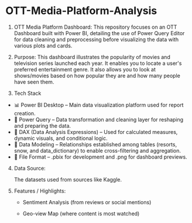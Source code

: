 # OTT-Media-Platform-Analysis
 
1. OTT Media Platform Dashboard: This repository focuses on an OTT Dashboard built with Power BI, detailing the use of Power Query Editor for data cleaning and preprocessing before visualizing the data with various plots and cards.

2. Purpose: This dashboard illustrates the popularity of movies and television series launched each year. It enables you to locate a user's preferred entertainment genre. It also allows you to look at shows/movies based on how popular they are and how many people have seen them.

3. Tech Stack
* 📊 Power BI Desktop – Main data visualization platform used for report creation.
* 📂 Power Query – Data transformation and cleaning layer for reshaping and preparing the data.
* 🧠 DAX (Data Analysis Expressions) – Used for calculated measures, dynamic visuals, and conditional logic.
* 📝 Data Modeling – Relationships established among tables (resorts, snow, and data_dictionary) to enable cross-filtering and aggregation.
* 📁 File Format – .pbix for development and .png for dashboard previews.

4. Data Source:

    The datasets used from sources like Kaggle.
   
5. Features / Highlights:

    * Sentiment Analysis (from reviews or social mentions)
   
    * Geo-view Map (where content is most watched)
